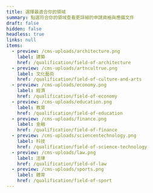 ```yaml
---
title: 選擇最適合你的領域
summary: 點選符合你的領域查看更詳細的申請資格與應備文件
draft: false
hidden: false
headless: true
links: null
items:
  - preview: /cms-uploads/architecture.png
    label: 建築
    href: /qualification/field-of-architecture
  - preview: /cms-uploads/artncultrue.png
    label: 文化藝術
    href: /qualification/field-of-culture-and-arts
  - preview: /cms-uploads/economy.png
    label: 經濟
    href: /qualification/field-of-economy
  - preview: /cms-uploads/education.png
    label: 教育
    href: /qualification/field-of-education
  - preview: /cms-uploads/finance.png
    label: 金融
    href: /qualification/field-of-finance
  - preview: /cms-uploads/sciencentechnology.png
    label: 科技
    href: /qualification/field-of-science-technology
  - preview: /cms-uploads/law.png
    label: 法律
    href: /qualification/field-of-law
  - preview: /cms-uploads/sports.png
    label: 體育
    href: /qualification/field-of-sport
---
```

<!-- This text is never used -->
